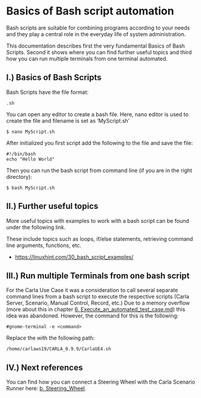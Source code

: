 # Basics of Bash script automation
Bash scripts are suitable for combining programs according to your needs and they play a central role in the everyday life of system administration. 

This documentation describes first the very fundamental Basics of Bash Scripts. Second it shows where you can find further useful topics and third how you can run multiple terminals from one terminal automated.


## I.) Basics of Bash Scripts

Bash Scripts have the file format:
```
.sh
```

You can open any editor to create a bash file. Here, nano editor is used to create the file and filename is set as ‘MyScript.sh’
```
$ nano MyScript.sh
```

After initialized you first script add the following to the file and save the file:
```
#!/bin/bash
echo "Hello World"
```

Then you can run the bash script from command line (if you are in the right directory):
```
$ bash MyScript.sh
```

## II.) Further useful topics

More useful topics with examples to work with a bash script can be found under the following link. 

These include topics such as loops, if/else statements, retrieving command line arguments, functions, etc. 

- https://linuxhint.com/30_bash_script_examples/

## III.) Run multiple Terminals from one bash script

For the Carla Use Case it was a consideration to call several separate command lines from a bash script to execute the respective scripts (Carla Server, Scenario, Manual Control, Record, etc.) Due to a memory overflow (more about this in chapter [6. Execute_an_automated_test_case.md](Execute_an_automated_test_case.md)) this idea was abandoned. However, the command for this is the following:
```
#gnome-terminal -e <command>
```
Replace the <command> with the following path:
```
/home/carlaws19/CARLA_0.9.9/CarlaUE4.sh
```

## IV.) Next references
You can find how you can connect a Steering Wheel with the Carla Scenario Runner here:
[b. Steering_Wheel](Steering_Wheel.md).